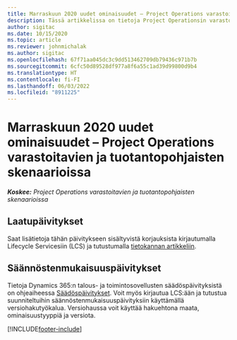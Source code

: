 ```yaml
---
title: Marraskuun 2020 uudet ominaisuudet – Project Operations varastoitavien ja tuotantopohjaisten skenaarioissa
description: Tässä artikkelissa on tietoja Project Operationsin varastoitavien ja tuotantopohjaisten skenaarioiden marraskuun 2020 version päivityksissä olevia laatupäivityksiä.
author: sigitac
ms.date: 10/15/2020
ms.topic: article
ms.reviewer: johnmichalak
ms.author: sigitac
ms.openlocfilehash: 67f71aa045dc3c9dd513462709db79436c971b7b
ms.sourcegitcommit: 6cfc50d89528df977a8f6a55c1ad39d99800d9b4
ms.translationtype: HT
ms.contentlocale: fi-FI
ms.lasthandoff: 06/03/2022
ms.locfileid: "8911225"
---
```

# <a name="whats-new-november-2020---project-operations-for-stockedproduction-based-scenarios"></a>Marraskuun 2020 uudet ominaisuudet – Project Operations varastoitavien ja tuotantopohjaisten skenaarioissa

_**Koskee:** Project Operations varastoitavien ja tuotantopohjaisten skenaarioissa_

## <a name="quality-updates"></a>Laatupäivitykset

Saat lisätietoja tähän päivitykseen sisältyvistä korjauksista kirjautumalla Lifecycle Servicesiin (LCS) ja tutustumalla [tietokannan artikkeliin](https://fix.lcs.dynamics.com/Issue/Details?bugId=488609&amp;dbType=3&amp;qc=8251e8e1d5e2386de850599926c1adc3fec8e2ba25308036d22cdfe0a1c28fc7).

## <a name="regulatory-updates"></a>Säännöstenmukaisuuspäivitykset

Tietoja Dynamics 365:n talous- ja toimintosovellusten säädöspäivityksistä on ohjeaiheessa [Säädöspäivitykset](/dynamics365/finance/localizations/regulatory-updates). Voit myös kirjautua LCS:ään ja tutustua suunniteltuihin säännöstenmukaisuuspäivityksiin käyttämällä versiohakutyökalua. Versiohaussa voit käyttää hakuehtona maata, ominaisuustyyppiä ja versiota.


[!INCLUDE[footer-include](../../includes/footer-banner.md)]